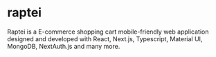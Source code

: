 # raptei
Raptei is a E-commerce shopping cart mobile-friendly web application designed and developed with React, Next.js, Typescript, Material UI, MongoDB, NextAuth.js and many more.
